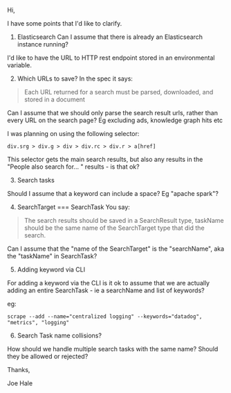 Hi,

I have some points that I'd like to clarify.

1) Elasticsearch
Can I assume that there is already an Elasticsearch instance running?

I'd like to have the URL to HTTP rest endpoint stored in an environmental
variable.

2) Which URLs to save?
In the spec it says:
> Each URL returned for a search must be parsed, downloaded, and stored in a document 

Can I assume that we should only parse the search result urls, rather than 
every URL on the search page? Eg excluding ads, knowledge graph hits etc

I was planning on using the following selector:
```
div.srg > div.g > div > div.rc > div.r > a[href]
```

This selector gets the main search results, but also any results in 
the "People also search for... " results - is that ok?

3) Search tasks

Should I assume that a keyword can include a space? Eg "apache spark"?

4) SearchTarget === SearchTask
You say:
> The search results should be saved in a SearchResult type, taskName should be the same name of the SearchTarget type that did the search.

Can I assume that the "name of the SearchTarget" is the "searchName", aka the "taskName" in SearchTask?


5) Adding keyword via CLI

For adding a keyword via the CLI is it ok to assume that we are actually
adding an entire SearchTask - ie a searchName and list of keywords? 

eg:

```
scrape --add --name="centralized logging" --keywords="datadog", "metrics", "logging"
```

6) Search Task name collisions?

How should we handle multiple search tasks with the same name? Should they be allowed or rejected?

Thanks,

Joe Hale
